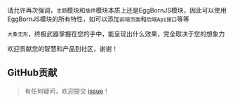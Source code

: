请允许再次强调，`主题`模块和`插件`模块本质上还是EggBornJS模块，因此可以使用EggBornJS模块的所有特性，如可以添加`前端页面`和`后端Api接口`等等

`大象无形`，终极武器掌握在您的手中，能呈现出什么效果，完全取决于您的想象力

欢迎贡献您的智慧和产品到社区，谢谢！

## GitHub贡献

> 有任何疑问，欢迎提交 [issue](https://github.com/zhennann/cabloy/issues)！

